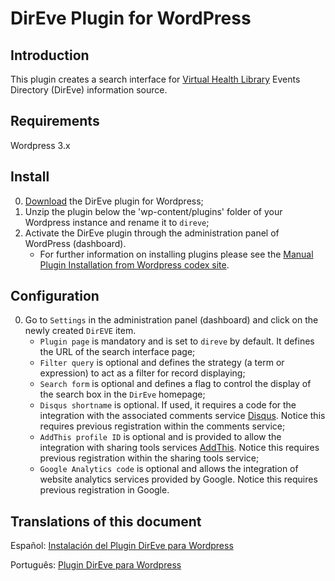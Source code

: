 DirEve Plugin for WordPress
===========================

## Introduction

This plugin creates a search interface for [Virtual Health Library](http://modelo.bvsalud.org/en/) Events Directory (DirEve) information source.

## Requirements

Wordpress 3.x

## Install

0. [Download](https://github.com/bireme/direve-wp-plugin/archive/master.zip) the DirEve plugin for Wordpress;
0. Unzip the plugin below the 'wp-content/plugins' folder of your Wordpress instance and rename it to `direve`;
0. Activate the DirEve plugin through the administration panel of WordPress (dashboard).
    * For further information on installing plugins please see the [Manual Plugin Installation from Wordpress codex site](http://codex.wordpress.org/Managing_Plugins#Manual_Plugin_Installation).

## Configuration
0. Go to `Settings` in the administration panel (dashboard) and click on the newly created `DirEVE` item.
    * `Plugin page` is mandatory and is set to `direve` by default. It defines the URL of the search interface page;
    * `Filter query` is optional and defines the strategy (a term or expression) to act as a filter for record displaying;
    * `Search form` is optional and defines a flag to control the display of the search box in the `DirEve` homepage;
    * `Disqus shortname` is optional. If used, it requires a code for the integration with the associated comments service  [Disqus](http://disqus.com/). Notice this requires previous registration within the comments service;
    * `AddThis profile ID` is optional and is provided to allow the integration with sharing tools services [AddThis](http://www.addthis.com/). Notice this requires previous registration within the sharing tools service;
    * `Google Analytics code` is optional and allows the integration of website analytics services provided by Google. Notice this requires previous registration in Google.

## Translations of this document

Español: [Instalación del Plugin DirEve para Wordpress](http://wiki.bireme.org/es/index.php/Instalaci%C3%B3n_del_Plugin_DirEve_para_Wordpress)

Português: [Plugin DirEve para Wordpress](http://wiki.bireme.org/pt/index.php/Plugin_DirEve_para_Wordpress)
